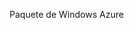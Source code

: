 <Token xmlns:xlink="http://www.w3.org/1999/xlink">Paquete de Windows Azure</Token>

<!--HONumber=Mar16_HO1-->



